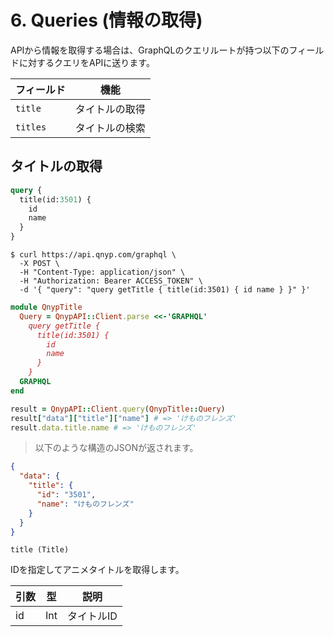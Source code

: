 # 6. Queries (情報の取得)

APIから情報を取得する場合は、GraphQLのクエリルートが持つ以下のフィールドに対するクエリをAPIに送ります。

フィールド | 機能
---- | ----
`title` | タイトルの取得
`titles` | タイトルの検索


## タイトルの取得

```graphql
query {
  title(id:3501) {
    id
    name
  }
}
```

```shell
$ curl https://api.qnyp.com/graphql \
  -X POST \
  -H "Content-Type: application/json" \
  -H "Authorization: Bearer ACCESS_TOKEN" \
  -d '{ "query": "query getTitle { title(id:3501) { id name } }" }'
```

```ruby
module QnypTitle
  Query = QnypAPI::Client.parse <<-'GRAPHQL'
    query getTitle {
      title(id:3501) {
        id
        name
      }
    }
  GRAPHQL
end

result = QnypAPI::Client.query(QnypTitle::Query)
result["data"]["title"]["name"] # => 'けものフレンズ'
result.data.title.name # => 'けものフレンズ'
```

> 以下のような構造のJSONが返されます。

```json
{
  "data": {
    "title": {
      "id": "3501",
      "name": "けものフレンズ"
    }
  }
}
```

`title (Title)`

IDを指定してアニメタイトルを取得します。

引数 | 型 | 説明
---- | ---- | ----
id | Int | タイトルID
